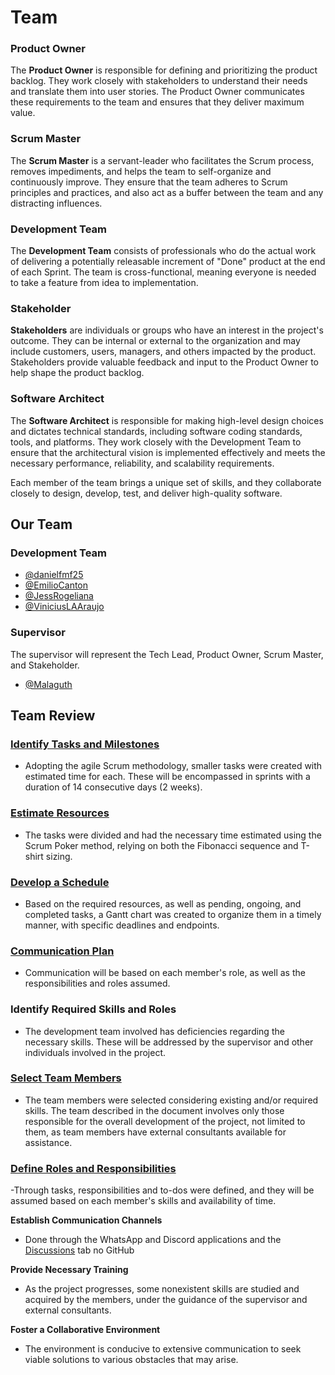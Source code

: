 # Team

### Product Owner

The **Product Owner** is responsible for defining and prioritizing the product backlog. They work closely with stakeholders to understand their needs and translate them into user stories. The Product Owner communicates these requirements to the team and ensures that they deliver maximum value.

### Scrum Master

The **Scrum Master** is a servant-leader who facilitates the Scrum process, removes impediments, and helps the team to self-organize and continuously improve. They ensure that the team adheres to Scrum principles and practices, and also act as a buffer between the team and any distracting influences.

### Development Team

The **Development Team** consists of professionals who do the actual work of delivering a potentially releasable increment of "Done" product at the end of each Sprint. The team is cross-functional, meaning everyone is needed to take a feature from idea to implementation. 

### Stakeholder

**Stakeholders** are individuals or groups who have an interest in the project's outcome. They can be internal or external to the organization and may include customers, users, managers, and others impacted by the product. Stakeholders provide valuable feedback and input to the Product Owner to help shape the product backlog.

### Software Architect

The **Software Architect** is responsible for making high-level design choices and dictates technical standards, including software coding standards, tools, and platforms. They work closely with the Development Team to ensure that the architectural vision is implemented effectively and meets the necessary performance, reliability, and scalability requirements.

Each member of the team brings a unique set of skills, and they collaborate closely to design, develop, test, and deliver high-quality software.

## Our Team

### Development Team
- [@danielfmf25](https://www.github.com/danielfmf25)
- [@EmilioCanton](https://www.github.com/EmilioCanton)
- [@JessRogeliana](https://github.com/JessRogeliana)
- [@ViniciusLAAraujo](https://www.github.com/ViniciusLAAraujo)

### Supervisor 
The supervisor will represent the Tech Lead, Product Owner, Scrum Master, and Stakeholder.

- [@Malaguth](https://www.github.com/Malaguth)

## Team Review

### [Identify Tasks and Milestones](https://github.com/users/Malaguth/projects/2)

- Adopting the agile Scrum methodology, smaller tasks were created with estimated time for each. These will be encompassed in sprints with a duration of 14 consecutive days (2 weeks).

### [Estimate Resources](https://github.com/users/Malaguth/projects/2)

- The tasks were divided and had the necessary time estimated using the Scrum Poker method, relying on both the Fibonacci sequence and T-shirt sizing.

### [Develop a Schedule](https://github.com/users/Malaguth/projects/2/views/4)

- Based on the required resources, as well as pending, ongoing, and completed tasks, a Gantt chart was created to organize them in a timely manner, with specific deadlines and endpoints.

### [Communication Plan](https://github.com/Malaguth/skill-tracking/blob/3fd4d9c23f7e17229d2cc4acfb1dcc1d18ae8eca/doc/team.md)

- Communication will be based on each member's role, as well as the responsibilities and roles assumed.

### **Identify Required Skills and Roles**

- The development team involved has deficiencies regarding the necessary skills. These will be addressed by the supervisor and other individuals involved in the project.

### [Select Team Members](https://github.com/Malaguth/skill-tracking/blob/3fd4d9c23f7e17229d2cc4acfb1dcc1d18ae8eca/doc/team.md)

- The team members were selected considering existing and/or required skills. The team described in the document involves only those responsible for the overall development of the project, not limited to them, as team members have external consultants available for assistance.

### [Define Roles and Responsibilities](https://github.com/users/Malaguth/projects/2)

-Through tasks, responsibilities and to-dos were defined, and they will be assumed based on each member's skills and availability of time.

**Establish Communication Channels**

- Done through the WhatsApp and Discord applications and the [Discussions](https://github.com/Malaguth/skill-tracking/discussions) tab no GitHub

**Provide Necessary Training**
- As the project progresses, some nonexistent skills are studied and acquired by the members, under the guidance of the supervisor and external consultants.

**Foster a Collaborative Environment**
- The environment is conducive to extensive communication to seek viable solutions to various obstacles that may arise.
